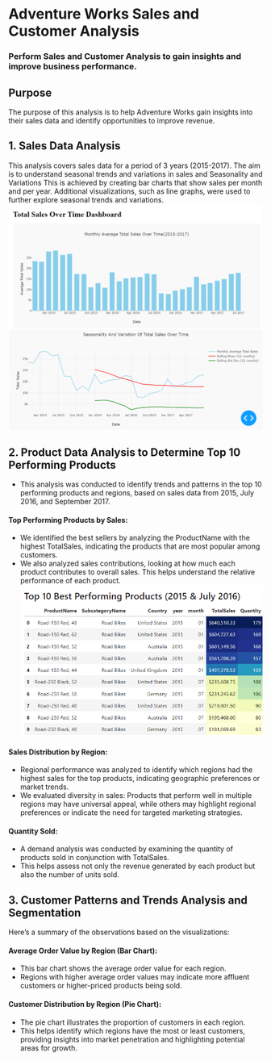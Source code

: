 # Adventure Works Sales and Customer Analysis
### Perform Sales and Customer Analysis to gain insights and improve business performance.

## Purpose
The purpose of this analysis is to help Adventure Works gain insights into their sales data and identify opportunities to improve revenue.

## 1. Sales Data Analysis
This analysis covers sales data for a period of 3 years (2015-2017). The aim is to understand seasonal trends and variations in sales and
Seasonality and Variations
This is achieved by creating bar charts that show sales per month and per year.
Additional visualizations, such as line graphs, were used to further explore seasonal trends and variations.
  ![](https://github.com/calua-83/Sales-and-Customer-Analysis/blob/main/Total_sales_Graph.png?raw=true)
  ![](https://github.com/calua-83/Sales-and-Customer-Analysis/blob/main/Seasonality_and_variation_graph.png?raw=true)

## 2. Product Data Analysis to Determine Top 10 Performing Products
- This analysis was conducted to identify trends and patterns in the top 10 performing products and regions, based on sales data from 2015, July 2016, and September 2017.
####  Top Performing Products by Sales:
- We identified the best sellers by analyzing the ProductName with the highest TotalSales, indicating the products that are most popular among customers.
- We also analyzed sales contributions, looking at how much each product contributes to overall sales. This helps understand the relative performance of each product.
  ![](https://github.com/calua-83/Sales-and-Customer-Analysis/blob/main/top_ten_perfoming_products.png?raw=true)
####  Sales Distribution by Region:
- Regional performance was analyzed to identify which regions had the highest sales for the top products, indicating geographic preferences or market trends.
- We evaluated diversity in sales: Products that perform well in multiple regions may have universal appeal, while others may highlight regional preferences or indicate the need for targeted marketing strategies.
####  Quantity Sold:
- A demand analysis was conducted by examining the quantity of products sold in conjunction with TotalSales.
- This helps assess not only the revenue generated by each product but also the number of units sold.
## 3. Customer Patterns and Trends Analysis and Segmentation
Here’s a summary of the observations based on the visualizations:
#### Average Order Value by Region (Bar Chart):
- This bar chart shows the average order value for each region.
- Regions with higher average order values may indicate more affluent customers or higher-priced products being sold.
#### Customer Distribution by Region (Pie Chart):
- The pie chart illustrates the proportion of customers in each region.
- This helps identify which regions have the most or least customers, providing insights into market penetration and highlighting potential areas for growth.
